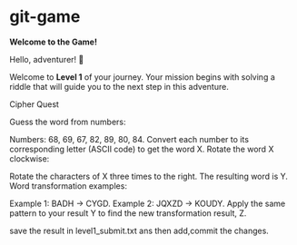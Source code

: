 # git-game

**Welcome to the Game!**

Hello, adventurer! 👋

Welcome to **Level 1** of your journey. Your mission begins with solving a riddle that will guide you to the next step in this adventure.

Cipher Quest

Guess the word from numbers:

Numbers: 68, 69, 67, 82, 89, 80, 84.
Convert each number to its corresponding letter (ASCII code) to get the word X.
Rotate the word X clockwise:

Rotate the characters of X three times to the right.
The resulting word is Y.
Word transformation examples:

Example 1: BADH → CYGD.
Example 2: JQXZD → KOUDY.
Apply the same pattern to your result Y to find the new transformation result, Z.

save the result in level1_submit.txt ans then add,commit the changes.
